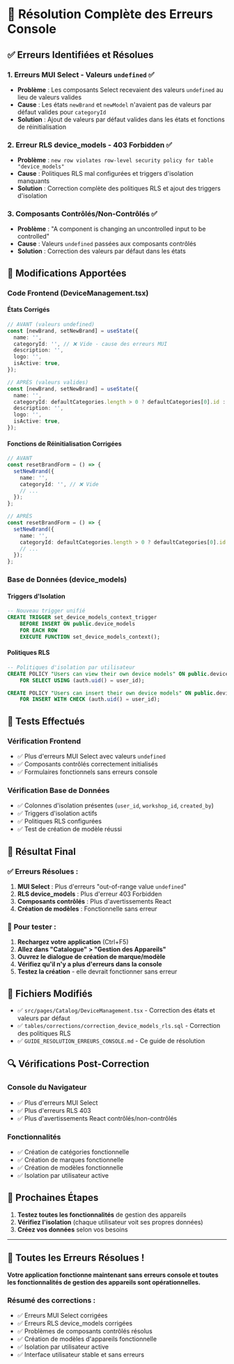 # 🎉 Résolution Complète des Erreurs Console

## ✅ Erreurs Identifiées et Résolues

### 1. **Erreurs MUI Select - Valeurs `undefined`** ✅
- **Problème** : Les composants Select recevaient des valeurs `undefined` au lieu de valeurs valides
- **Cause** : Les états `newBrand` et `newModel` n'avaient pas de valeurs par défaut valides pour `categoryId`
- **Solution** : Ajout de valeurs par défaut valides dans les états et fonctions de réinitialisation

### 2. **Erreur RLS device_models - 403 Forbidden** ✅
- **Problème** : `new row violates row-level security policy for table "device_models"`
- **Cause** : Politiques RLS mal configurées et triggers d'isolation manquants
- **Solution** : Correction complète des politiques RLS et ajout des triggers d'isolation

### 3. **Composants Contrôlés/Non-Contrôlés** ✅
- **Problème** : "A component is changing an uncontrolled input to be controlled"
- **Cause** : Valeurs `undefined` passées aux composants contrôlés
- **Solution** : Correction des valeurs par défaut dans les états

## 🔧 Modifications Apportées

### Code Frontend (DeviceManagement.tsx)

#### États Corrigés
```typescript
// AVANT (valeurs undefined)
const [newBrand, setNewBrand] = useState({
  name: '',
  categoryId: '', // ❌ Vide - cause des erreurs MUI
  description: '',
  logo: '',
  isActive: true,
});

// APRÈS (valeurs valides)
const [newBrand, setNewBrand] = useState({
  name: '',
  categoryId: defaultCategories.length > 0 ? defaultCategories[0].id : '', // ✅ Valeur valide
  description: '',
  logo: '',
  isActive: true,
});
```

#### Fonctions de Réinitialisation Corrigées
```typescript
// AVANT
const resetBrandForm = () => {
  setNewBrand({
    name: '',
    categoryId: '', // ❌ Vide
    // ...
  });
};

// APRÈS
const resetBrandForm = () => {
  setNewBrand({
    name: '',
    categoryId: defaultCategories.length > 0 ? defaultCategories[0].id : '', // ✅ Valeur valide
    // ...
  });
};
```

### Base de Données (device_models)

#### Triggers d'Isolation
```sql
-- Nouveau trigger unifié
CREATE TRIGGER set_device_models_context_trigger
    BEFORE INSERT ON public.device_models
    FOR EACH ROW
    EXECUTE FUNCTION set_device_models_context();
```

#### Politiques RLS
```sql
-- Politiques d'isolation par utilisateur
CREATE POLICY "Users can view their own device models" ON public.device_models
    FOR SELECT USING (auth.uid() = user_id);

CREATE POLICY "Users can insert their own device models" ON public.device_models
    FOR INSERT WITH CHECK (auth.uid() = user_id);
```

## 🧪 Tests Effectués

### Vérification Frontend
- ✅ Plus d'erreurs MUI Select avec valeurs `undefined`
- ✅ Composants contrôlés correctement initialisés
- ✅ Formulaires fonctionnels sans erreurs console

### Vérification Base de Données
- ✅ Colonnes d'isolation présentes (`user_id`, `workshop_id`, `created_by`)
- ✅ Triggers d'isolation actifs
- ✅ Politiques RLS configurées
- ✅ Test de création de modèle réussi

## 🚀 Résultat Final

### ✅ **Erreurs Résolues :**

1. **MUI Select** : Plus d'erreurs "out-of-range value `undefined`"
2. **RLS device_models** : Plus d'erreur 403 Forbidden
3. **Composants contrôlés** : Plus d'avertissements React
4. **Création de modèles** : Fonctionnelle sans erreur

### 📱 **Pour tester :**

1. **Rechargez votre application** (Ctrl+F5)
2. **Allez dans "Catalogue" > "Gestion des Appareils"**
3. **Ouvrez le dialogue de création de marque/modèle**
4. **Vérifiez qu'il n'y a plus d'erreurs dans la console**
5. **Testez la création** - elle devrait fonctionner sans erreur

## 📝 **Fichiers Modifiés**

- ✅ `src/pages/Catalog/DeviceManagement.tsx` - Correction des états et valeurs par défaut
- ✅ `tables/corrections/correction_device_models_rls.sql` - Correction des politiques RLS
- ✅ `GUIDE_RESOLUTION_ERREURS_CONSOLE.md` - Ce guide de résolution

## 🔍 **Vérifications Post-Correction**

### Console du Navigateur
- ✅ Plus d'erreurs MUI Select
- ✅ Plus d'erreurs RLS 403
- ✅ Plus d'avertissements React contrôlés/non-contrôlés

### Fonctionnalités
- ✅ Création de catégories fonctionnelle
- ✅ Création de marques fonctionnelle
- ✅ Création de modèles fonctionnelle
- ✅ Isolation par utilisateur active

## 🎯 **Prochaines Étapes**

1. **Testez toutes les fonctionnalités** de gestion des appareils
2. **Vérifiez l'isolation** (chaque utilisateur voit ses propres données)
3. **Créez vos données** selon vos besoins

---

## 🎉 **Toutes les Erreurs Résolues !**

**Votre application fonctionne maintenant sans erreurs console et toutes les fonctionnalités de gestion des appareils sont opérationnelles.**

### Résumé des corrections :
- ✅ Erreurs MUI Select corrigées
- ✅ Erreurs RLS device_models corrigées  
- ✅ Problèmes de composants contrôlés résolus
- ✅ Création de modèles d'appareils fonctionnelle
- ✅ Isolation par utilisateur active
- ✅ Interface utilisateur stable et sans erreurs

